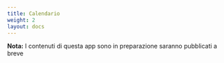 ```yaml
---
title: Calendario
weight: 2
layout: docs
---
```


<div class="note">
  <strong>Nota:</strong> 
  I contenuti di questa app sono in preparazione saranno pubblicati a breve
</div>
